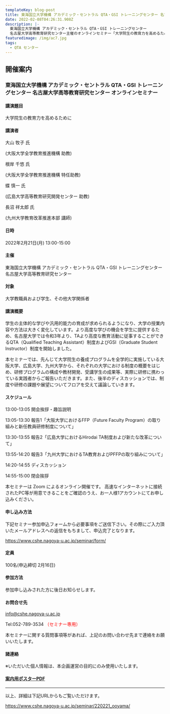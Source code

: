 ```yaml
---
templateKey: blog-post
title: 東海国立大学機構 アカデミック・セントラル QTA・GSI トレーニングセンター 名古屋大学高等教育研究センター オンラインセミナー
date: 2022-02-08T04:26:31.908Z
description: |-
  東海国立大学機構 アカデミック・セントラル QTA・GSI トレーニングセンター
  名古屋大学高等教育研究センター主催のオンラインセミナー「大学院生の教育力を高めるために」のご案内です。
featuredimage: /img/ac7.jpg
tags:
  - QTA センター
---
```

## 開催案内

### 東海国立大学機構 アカデミック・セントラル QTA・GSI トレーニングセンター 名古屋大学高等教育研究センター オンラインセミナー

#### 講演題目

大学院生の教育力を高めるために

#### 講演者

大山 牧子 氏

(大阪大学全学教育推進機構 助教)

根岸 千悠 氏

(大阪大学全学教育推進機構 特任助教)

蝶 慎一 氏

(広島大学高等教育研究開発センター 助教)

長沼 祥太郎 氏

(九州大学教育改革推進本部 講師)

#### 日時

2022年2月21日(月) 13:00-15:00

#### 主催

東海国立大学機構 アカデミック・セントラル QTA・GSI トレーニングセンター
名古屋大学高等教育研究センター

#### 対象

大学教職員および学生、その他大学関係者

#### 講演概要

学生の主体的な学びや汎用的能力の育成が求められるようになり、大学の授業内容や方法は大きく変化しています。より高度な学びの機会を学生に提供するため、名古屋大学では令和3年より、TAより高度な教育活動に従事することができるQTA（Qualified Teaching Assistant）制度およびGSI（Graduate Student Instructor）制度を開始しました。



本セミナーでは、先んじて大学院生の養成プログラムを全学的に実施している大阪大学、広島大学、九州大学から、それぞれの大学における制度の概要をはじめ、研修プログラムの構成や教材開発、受講学生の成果等、実際に研修に携わっている実践者からご報告いただきます。また、後半のディスカッションでは、制度や研修の課題や展望についてフロアを交えて議論していきます。



#### スケジュール

13:00-13:05	開会挨拶・趣旨説明

13:05-13:30	報告1「大阪大学におけるFFP（Future Faculty Program）の取り組みと新任教員研修制度について」

13:30-13:55	報告2「広島大学におけるHirodai TA制度および新たな改革について」

13:55-14:20	報告3「九州大学におけるTA教育およびPFFPの取り組みについて」

14:20-14:55	ディスカッション

14:55-15:00	閉会挨拶

本セミナーは Zoom によるオンライン開催です。
高速なインターネットに接続されたPC等が用意できることをご確認のうえ、お一人様1アカウントにてお申し込みください。


#### 申し込み方法
下記セミナー参加申込フォームから必要事項をご送信下さい。その際にご入力頂いたメールアドレスへの返信をもちまして、申込完了となります。

https://www.cshe.nagoya-u.ac.jp/seminar/form/

#### 定員

100名(申込締切 2月16日)

#### 参加方法

参加申し込みされた方に後日お知らせします。

#### お問合せ先

info@cshe.nagoya-u.ac.jp

Tel:052-789-3534
<span style="color: red; ">（セミナー専用）</span>

本セミナーに関する質問事項等があれば、上記のお問い合わせ先まで連絡をお願いいたします。

#### 諸連絡

※いただいた個人情報は、本企画運営の目的にのみ使用いたします。

#### [案内用ポスターPDF](https://www.cshe.nagoya-u.ac.jp/seminar/poster/220221_ooyama.pdf)

---
以上、詳細は下記URLからもご覧いただけます。

https://www.cshe.nagoya-u.ac.jp/seminar/220221_ooyama/
